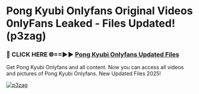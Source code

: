 # Pong Kyubi Onlyfans Original Videos 0nlyFans Leaked - Files Updated! (p3zag)

<h3>🔴 CLICK HERE 🌐==►► <a href="https://tinyurl.com/ehrbuxhb" rel="nofollow">Pong Kyubi Onlyfans Updated Files</a></h3>

Get Pong Kyubi Onlyfans and all content. Now you can access all videos and pictures of Pong Kyubi Onlyfans. New Updated Files 2025!

[![p3zag](https://i.imgur.com/lVYEuWS.gif)](https://tinyurl.com/ehrbuxhb)
